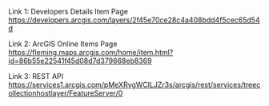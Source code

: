 Link 1:
Developers Details Item Page
https://developers.arcgis.com/layers/2f45e70ce28c4a408bdd4f5cec65d54d

Link 2:
ArcGIS Online Items Page
https://fleming.maps.arcgis.com/home/item.html?id=86b55e22541f45d08d7d379668eb8369

Link 3:
REST API
https://services1.arcgis.com/pMeXRvgWClLJZr3s/arcgis/rest/services/treecollectionhostlayer/FeatureServer/0
